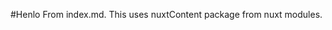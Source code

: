 <!-- using nuxtContent for markdown. The name of the file must match the component where it is used. -->
#Henlo From index.md. This uses nuxtContent package from nuxt modules.